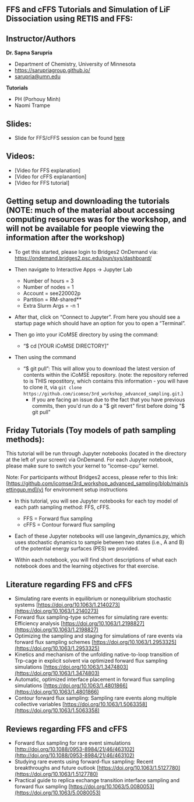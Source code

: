 ## FFS and cFFS Tutorials and Simulation of LiF Dissociation using RETIS and FFS:

## Instructor/Authors

**Dr. Sapna Sarupria**
- Department of Chemistry, University of Minnesota
- https://sarupriagroup.github.io/
- sarupria@umn.edu

**Tutorials**
- PH (Porhouy Minh)
- Naomi Trampe

## Slides:
- Slide for FFS/cFFS session can be found [here](https://github.com/icomse/3rd_workshop_advanced_sampling/blob/main/Friday/2023-iCoMSE-PathSampling-P2-FFScFFS.pdf)

## Videos: 
- [Video for FFS explanation]
- [Video for cFFS explanantion]
- [Video for FFS tutorial]

## Getting setup and downloading the tutorials (NOTE: much of the material about accessing computing resources was for the workshop, and will not be available for people viewing the information after the workshop)

- To get this started, please login to Bridges2 OnDemand via: https://ondemand.bridges2.psc.edu/pun/sys/dashboard/

- Then navigate to Interactive Apps → Jupyter Lab 
  - Number of hours = 3
  - Number of nodes = 1
  - Account = see220002p
  - Partition = RM-shared**
  - Extra Slurm Args = -n 1

- After that, click on “Connect to Jupyter”. From here you should see a startup page which should have an option for you to open a “Terminal”.

- Then go into your iCoMSE directory by using the command: 
  - “$ cd [YOUR iCoMSE DIRECTORY]”

- Then using the command
  - “$ git pull”: This will allow you to download the latest version of contents within the iCoMSE repository. (note: the repository referred to is THIS repostitory, which contains this information - you will have to clone it, via `git clone https://github.com/icomse/3rd_workshop_advanced_sampling.git`.)
    - If you are facing an issue due to the fact that you have previous commits, then you'd run do a "$ git revert" first before doing "$ git pull"
 
## Friday Tutorials (Toy models of path sampling methods):

This tutorial will be run through Jupyter notebooks (located in the directory at the left of your screen) via OnDemand. For each Jupyter notebook, please make sure to switch your kernel to “icomse-cpu” kernel.

Note: For participants without Bridges2 access, please refer to this link: [https://github.com/icomse/3rd_workshop_advanced_sampling/blob/main/settingup.md](y) for environment setup instructions

- In this tutorial, you will see Jupyter notebooks for each toy model of each path sampling method: FFS, cFFS. 
  - FFS = Forward flux sampling
  - cFFS = Contour forward flux sampling
 
- Each of these Jupyter notebooks will use langevin_dynamics.py, which uses stochastic dynamics to sample between two states (i.e., A and B) of the potential energy surfaces (PES) we provided.   

- Within each notebook, you will find short descriptions of what each notebook does and the learning objectives for that exercise.

## Literature regarding FFS and cFFS
- Simulating rare events in equilibrium or nonequilibrium stochastic systems [https://doi.org/10.1063/1.2140273](https://doi.org/10.1063/1.2140273)
- Forward flux sampling-type schemes for simulating rare events: Efficiency analysis [https://doi.org/10.1063/1.2198827](https://doi.org/10.1063/1.2198827)
- Optimizing the sampling and staging for simulations of rare events via forward flux sampling schemes [https://doi.org/10.1063/1.2953325](https://doi.org/10.1063/1.2953325)
- Kinetics and mechanism of the unfolding native-to-loop transition of Trp-cage in explicit solvent via optimized forward flux sampling simulations [https://doi.org/10.1063/1.3474803](https://doi.org/10.1063/1.3474803)
- Automatic, optimized interface placement in forward flux sampling simulations [https://doi.org/10.1063/1.4801866](https://doi.org/10.1063/1.4801866)
- Contour forward flux sampling: Sampling rare events along multiple collective variables [https://doi.org/10.1063/1.5063358](https://doi.org/10.1063/1.5063358)

## Reviews regarding FFS and cFFS
- Forward flux sampling for rare event simulations [http://doi.org/10.1088/0953-8984/21/46/463102](http://doi.org/10.1088/0953-8984/21/46/463102)
- Studying rare events using forward-flux sampling: Recent breakthroughs and future outlook [https://doi.org/10.1063/1.5127780](https://doi.org/10.1063/1.5127780)
- Practical guide to replica exchange transition interface sampling and forward flux sampling [https://doi.org/10.1063/5.0080053](https://doi.org/10.1063/5.0080053)

